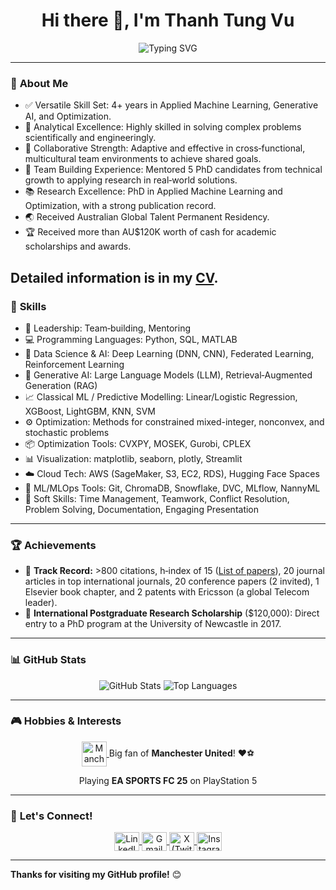 <h1 align="center">Hi there 👋, I'm Thanh Tung Vu</h1>
<p align="center">
  <img src="https://readme-typing-svg.demolab.com?font=Fira+Code&size=22&pause=1000&color=00FF00&center=true&vCenter=true&width=600&lines=Data+Scientist+%7C+6G+Researcher;Passionate+about+AI+%26+Data+Science;Always+learning+and+sharing+new+technologies" alt="Typing SVG" />
</p>
 
---
 
### 🌟 **About Me**
- ✅ Versatile Skill Set: 4+ years in Applied Machine Learning, Generative AI, and Optimization.
- 🧠 Analytical Excellence: Highly skilled in solving complex problems scientifically and engineeringly.
- 🤝 Collaborative Strength: Adaptive and effective in cross‑functional, multicultural team environments to achieve shared goals.
- 🌱 Team Building Experience: Mentored 5 PhD candidates from technical growth to applying research in real‑world solutions.
- 📚 Research Excellence: PhD in Applied Machine Learning and Optimization, with a strong publication record.
- 🌏 Received Australian Global Talent Permanent Residency.
- 🏆 Received more than AU$120K worth of cash for academic scholarships and awards.

Detailed information is in my [CV](https://drive.google.com/file/d/1vzA-NJ_ti7fj9KMFjTDe1bnPgtziSuad/view).
---

### 🚀 **Skills**

- 👥 Leadership: Team‑building, Mentoring
- 💻 Programming Languages: Python, SQL, MATLAB
- 🧠 Data Science & AI: Deep Learning (DNN, CNN), Federated Learning, Reinforcement Learning
- 🤖 Generative AI: Large Language Models (LLM), Retrieval‑Augmented Generation (RAG)
- 📈 Classical ML / Predictive Modelling: Linear/Logistic Regression, XGBoost, LightGBM, KNN, SVM
- ⚙️ Optimization: Methods for constrained mixed-integer, nonconvex, and stochastic problems
- 📦 Optimization Tools: CVXPY, MOSEK, Gurobi, CPLEX
- 📊 Visualization: matplotlib, seaborn, plotly, Streamlit
- ☁️ Cloud Tech: AWS (SageMaker, S3, EC2, RDS), Hugging Face Spaces
- 🧰 ML/MLOps Tools: Git, ChromaDB, Snowflake, DVC, MLflow, NannyML
- 🧩 Soft Skills: Time Management, Teamwork, Conflict Resolution, Problem Solving, Documentation, Engaging Presentation

---

### 🏆 **Achievements**
- 🏅 **Track Record:** >800 citations, h‐index of 15 ([List of papers](https://scholar.google.com/citations?hl=en&user=Yr2ixYEAAAAJ&view_op=list_works&sortby=pubdate)), 20 journal articles in top international journals, 20 conference papers (2 invited), 1 Elsevier book chapter, and 2 patents with Ericsson (a global Telecom leader).  
- 🥇 **International Postgraduate Research Scholarship** ($120,000): Direct entry to a PhD program at the University of Newcastle in 2017.

---

### 📊 **GitHub Stats**
<p align="center">
  <img src="https://github-readme-stats.vercel.app/api?username=thanhtungvudata&show_icons=true&theme=radical" alt="GitHub Stats" />
  <img src="https://github-readme-stats.vercel.app/api/top-langs/?username=thanhtungvudata&layout=compact&theme=radical" alt="Top Languages" />
</p>

---

### 🎮 **Hobbies & Interests**

<p align="center">
  <!-- Manchester United -->
  <a href="https://www.manutd.com/" target="_blank">
    <img align="center" src="https://upload.wikimedia.org/wikipedia/en/7/7a/Manchester_United_FC_crest.svg" alt="Manchester United" height="40" width="40" />
  </a>
  <span> Big fan of <strong>Manchester United</strong>! ❤️⚽</span>
</p>

<p align="center">
  <span> Playing <strong>EA SPORTS FC 25</strong> on PlayStation 5 </span>
</p>


---

### 💬 **Let's Connect!** 

<p align="center">
  <a href="https://www.linkedin.com/in/thanhtungvudata/" target="blank">
    <img align="center" src="https://raw.githubusercontent.com/rahuldkjain/github-profile-readme-generator/master/src/images/icons/Social/linked-in-alt.svg" alt="LinkedIn" height="30" width="40" />
  </a>
  
  <a href="mailto:thanhtungvudata@gmail.com" target="blank">
    <img align="center" src="https://img.icons8.com/color/48/000000/gmail-new.png" alt="Gmail" height="30" width="40" />
  </a>
  
  <a href="https://x.com/thanhtungvudata" target="blank">
    <img align="center" src="https://raw.githubusercontent.com/rahuldkjain/github-profile-readme-generator/master/src/images/icons/Social/twitter.svg" alt="X (Twitter)" height="30" width="40" />
  </a>
  
  <a href="https://www.instagram.com/thanhtungvudata/" target="blank">
    <img align="center" src="https://raw.githubusercontent.com/rahuldkjain/github-profile-readme-generator/master/src/images/icons/Social/instagram.svg" alt="Instagram" height="30" width="40" />
  </a>
</p>

---

**Thanks for visiting my GitHub profile!** 😊
